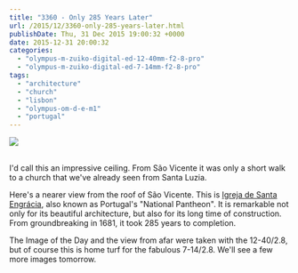 ```yaml
---
title: "3360 - Only 285 Years Later"
url: /2015/12/3360-only-285-years-later.html
publishDate: Thu, 31 Dec 2015 19:00:32 +0000
date: 2015-12-31 20:00:32
categories: 
  - "olympus-m-zuiko-digital-ed-12-40mm-f2-8-pro"
  - "olympus-m-zuiko-digital-ed-7-14mm-f2-8-pro"
tags: 
  - "architecture"
  - "church"
  - "lisbon"
  - "olympus-om-d-e-m1"
  - "portugal"
---
```

<div class="container">
<div class="center"><a target="_blank" href="https://d25zfm9zpd7gm5.cloudfront.net/1200x1200/2015/20150903_155100_lr.jpg"><img class="webfeedsFeaturedVisual" src="https://d25zfm9zpd7gm5.cloudfront.net/0600x0600/2015/20150903_155100_lr.jpg" /></a></div>
</div>
<br />

I'd call this an impressive ceiling. From São Vicente it was only a short walk to a church that we've already seen from Santa Luzia.

<a target="_blank" href="https://d25zfm9zpd7gm5.cloudfront.net/1200x1200/2015/20150903_142608_lr.jpg"><img style="margin: 0pt 10px 0pt 0px; float: left;" src="https://d25zfm9zpd7gm5.cloudfront.net/0150x0150/2015/20150903_142608_lr.jpg" alt="" border="0" /></a> Here's a nearer view from the roof of São Vicente. This is <a href="https://en.wikipedia.org/wiki/Church_of_Santa_Engr%C3%A1cia" target="_blank">Igreja de Santa Engrácia</a>, also known as Portugal's "National Pantheon". It is remarkable not only for its beautiful architecture, but also for its long time of construction. From groundbreaking in 1681, it took 285 years to completion.

<a target="_blank" href="https://d25zfm9zpd7gm5.cloudfront.net/1200x1200/2015/20150903_160700_lr.jpg"><img style="margin: 0pt 0px 0pt 10px; float: right;" src="https://d25zfm9zpd7gm5.cloudfront.net/0150x0150/2015/20150903_160700_lr.jpg" alt="" border="0" /></a> The Image of the Day and the view from afar were taken with the 12-40/2.8, but of course this is home turf for the fabulous 7-14/2.8. We'll see a few more images tomorrow.

